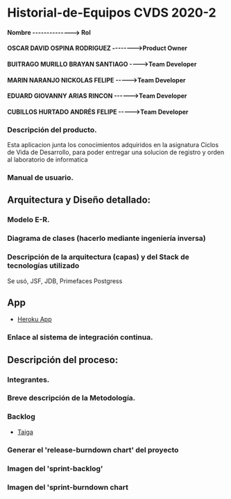 # Historial-de-Equipos CVDS  2020-2


####    Nombre -------------->                Rol
####    OSCAR DAVID OSPINA RODRIGUEZ -------->Product Owner
####    BUITRAGO MURILLO BRAYAN SANTIAGO ---->Team Developer
####    MARIN NARANJO NICKOLAS FELIPE   ----->Team Developer
####    EDUARD GIOVANNY ARIAS RINCON   ------>Team Developer
####    CUBILLOS HURTADO ANDRÉS FELIPE  ----->Team Developer
    

### Descripción del producto.
Esta aplicacion junta los conocimientos adquiridos en la asignatura Ciclos de Vida de Desarrollo, para poder entregar una solucion de registro y orden al laboratorio de informatica

### Manual de usuario.

## Arquitectura y Diseño detallado:
### Modelo E-R.

### Diagrama de clases (hacerlo mediante ingeniería inversa)

### Descripción de la arquitectura (capas) y del Stack de tecnologías utilizado 
Se usó, JSF, JDB, Primefaces Postgress

## App
- [Heroku App](https://historial-equipos.herokuapp.com/)

### Enlace al sistema de integración continua.


## Descripción del proceso:
### Integrantes.
### Breve descripción de la Metodología.

### Backlog
- [Taiga](https://tree.taiga.io/project/mysticunios1998-historial-de-equipos-labinfo/backlog)

### Generar el 'release-burndown chart' del proyecto

### Imagen del 'sprint-backlog'
### Imagen del 'sprint-burndown chart

